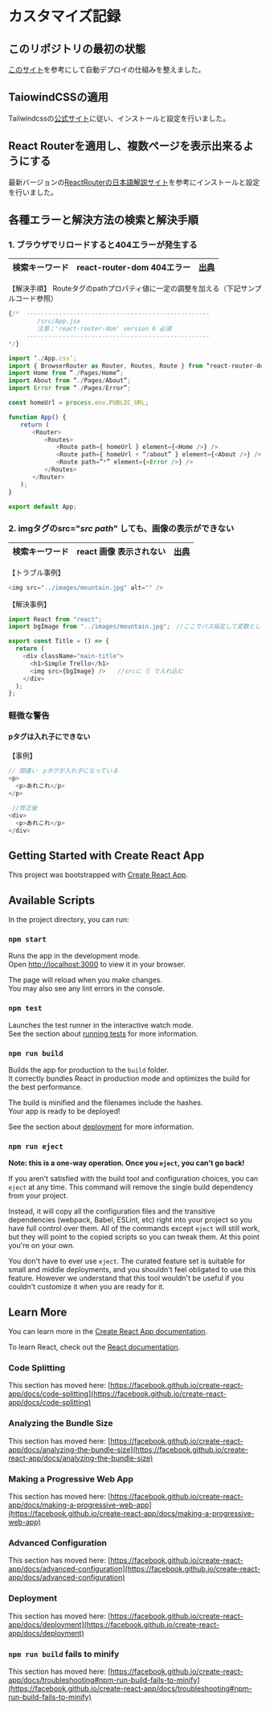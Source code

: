 # カスタマイズ記録

## このリポジトリの最初の状態

[このサイト](https://qiita.com/tat_mae084/items/745761eee6cd1d42949d)を参考にして自動デプロイの仕組みを整えました。

## TaiowindCSSの適用

Tailwindcssの[公式サイト](https://tailwindcss.com/docs/guides/create-react-app)に従い、インストールと設定を行いました。

## React Routerを適用し、複数ページを表示出来るようにする

最新バージョンの[ReactRouterの日本語解説サイト](https://ralacode.com/blog/post/how-to-use-react-router/)を参考にインストールと設定を行いました。

## 各種エラーと解決方法の検索と解決手順

### 1. ブラウザでリロードすると404エラーが発生する

|検索キーワード|react-router-dom 404エラー|[出典](https://kubogen.com/web-programing-299/)
---- | ---- | ----

【解決手順】
Routeタグのpathプロパティ値に一定の調整を加える（下記サンプルコード参照）

```javascript
{/*  ---------------------------------------------------
        /src/App.jsx  
        注意；'react-router-dom' version 6 必須
     ---------------------------------------------------
*/}

import ‘./App.css’;
import { BrowserRouter as Router, Routes, Route } from “react-router-dom”;
import Home from “./Pages/Home”;
import About from “./Pages/About”;
import Error from “./Pages/Error”;

const homeUrl = process.env.PUBLIC_URL;

function App() {
　　return (
　　　　<Router>
　　　　　　<Routes>
　　　　　　　　<Route path={ homeUrl } element={<Home />} />
　　　　　　　　<Route path={ homeUrl + “/about” } element={<About />} />
　　　　　　　　<Route path=”*” element={<Error />} />
　　　　　　</Routes>
　　　　</Router>
　　);
}

export default App;
```

### 2. imgタグのsrc="<i>src path</i>" しても、画像の表示ができない

|検索キーワード|react 画像 表示されない|[出典](http://shincode.info/2021/08/17/cant-display-image-with-react/)
---- | ---- | ----

【トラブル事例】

```javascript
<img src="../images/mountain.jpg" alt="" />
```

【解決事例】

```javascript
import React from "react";
import bgImage from "../images/mountain.jpg";　//ここでパス指定して変数として利用する

export const Title = () => {
  return (
    <div className="main-title">
      <h1>Simple Trello</h1>
      <img src={bgImage} />　　//srcに｛｝で入れ込む
    </div>
  );
};
```

### 軽微な警告

#### pタグは入れ子にできない

【事例】

 ```javascript
 // 間違い　pタグが入れ子になっている
 <p>
   <p>あれこれ</p>
 </p>
 
  //修正後
 <div>
   <p>あれこれ</p>
 </div>
```

## Getting Started with Create React App

This project was bootstrapped with [Create React App](https://github.com/facebook/create-react-app).

## Available Scripts

In the project directory, you can run:

### `npm start`

Runs the app in the development mode.\
Open [http://localhost:3000](http://localhost:3000) to view it in your browser.

The page will reload when you make changes.\
You may also see any lint errors in the console.

### `npm test`

Launches the test runner in the interactive watch mode.\
See the section about [running tests](https://facebook.github.io/create-react-app/docs/running-tests) for more information.

### `npm run build`

Builds the app for production to the `build` folder.\
It correctly bundles React in production mode and optimizes the build for the best performance.

The build is minified and the filenames include the hashes.\
Your app is ready to be deployed!

See the section about [deployment](https://facebook.github.io/create-react-app/docs/deployment) for more information.

### `npm run eject`

**Note: this is a one-way operation. Once you `eject`, you can't go back!**

If you aren't satisfied with the build tool and configuration choices, you can `eject` at any time. This command will remove the single build dependency from your project.

Instead, it will copy all the configuration files and the transitive dependencies (webpack, Babel, ESLint, etc) right into your project so you have full control over them. All of the commands except `eject` will still work, but they will point to the copied scripts so you can tweak them. At this point you're on your own.

You don't have to ever use `eject`. The curated feature set is suitable for small and middle deployments, and you shouldn't feel obligated to use this feature. However we understand that this tool wouldn't be useful if you couldn't customize it when you are ready for it.

## Learn More

You can learn more in the [Create React App documentation](https://facebook.github.io/create-react-app/docs/getting-started).

To learn React, check out the [React documentation](https://reactjs.org/).

### Code Splitting

This section has moved here: [https://facebook.github.io/create-react-app/docs/code-splitting](https://facebook.github.io/create-react-app/docs/code-splitting)

### Analyzing the Bundle Size

This section has moved here: [https://facebook.github.io/create-react-app/docs/analyzing-the-bundle-size](https://facebook.github.io/create-react-app/docs/analyzing-the-bundle-size)

### Making a Progressive Web App

This section has moved here: [https://facebook.github.io/create-react-app/docs/making-a-progressive-web-app](https://facebook.github.io/create-react-app/docs/making-a-progressive-web-app)

### Advanced Configuration

This section has moved here: [https://facebook.github.io/create-react-app/docs/advanced-configuration](https://facebook.github.io/create-react-app/docs/advanced-configuration)

### Deployment

This section has moved here: [https://facebook.github.io/create-react-app/docs/deployment](https://facebook.github.io/create-react-app/docs/deployment)

### `npm run build` fails to minify

This section has moved here: [https://facebook.github.io/create-react-app/docs/troubleshooting#npm-run-build-fails-to-minify](https://facebook.github.io/create-react-app/docs/troubleshooting#npm-run-build-fails-to-minify)
